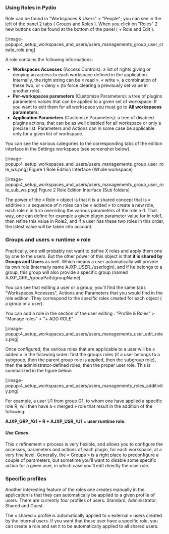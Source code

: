 ### Using Roles in Pydio

Role can be found in "Workspaces & Users" > "People"; you can see in the left of the panel 2 tabs ( Groups and Roles ). When you click on "Roles" 2 new buttons can be found at the bottom of the panel ( + Role and Edit ).

[:image-popup:4_setup_workspaces_and_users/users_managements_group_user_create_role.png]

A role contains the following informations:

+ **Workspaces Accesses** (Access Controls): a list of rights giving or denying an access to each workspace defined in the application. Internally, the right string can be « read », « write », a combination of these two, or « deny » (to force clearing a previously set value in another role).
+ **Per-workspaces parameters** (Customize Parameters): a tree of plugins parameters values that can be applied to a given set of workspace. If you want to edit them for all workspace you must go to **All workspaces parameters**.
+ **Application Parameters** (Customize Parameters): a tree of  disabled plugins actions, that can be as well disabled for all workspace or only a precise list. Parameters and Actions can in some case be applicable only for a given list of workspace.

You can see the various categories to the corresponding tabs of the edition interface in the Settings workspace (see screenshot below).

[:image-popup:4_setup_workspaces_and_users/users_managements_group_user_role_ws.png]
Figure 1 Role Edition Interface (Whole workspace)

[:image-popup:4_setup_workspaces_and_users/users_managements_group_user_role_sub_ws.png]
Figure 2 Role Edition Interface (Sub folders)

The power of the « Role » object is that it is a shared concept that is « additive »: a sequence of n roles can be « added » to create a new role, each role n in turn overriding the various parameters of the role n-1.  That way, one can define for example a given plugin parameter value for in role1, then refine this value in Role2, and if a user has these two roles in this order, the latest value will be taken into account.

### Groups and users « runtime » role
Practically, one will probably not want to define X roles and apply them one by one to the users.  But the other power of this object is that **it is shared by Groups and Users** as well. Which means a user automatically will provide its own role (internally name AJXP_USER_/userlogin), and if he belongs to a group, this group will also provide a specific group (named AJXP_GRP_/groupPath/groupName).

You can see that editing a user or a group, you’ll find the same tabs "Workspaces Accesses", Actions and Parameters that you would find in the role edition. They correspond to the specific roles created for each object ( a group or a user).

You can add a role in the section of the user editing : "Profile & Roles" > "Manage roles" > "+ ADD ROLE"

[:image-popup:4_setup_workspaces_and_users/users_managements_user_edit_roles.png]

Once configured, the various roles that are applicable to a user will be « added » in the following order: first the groups roles (if a user belongs to a subgroup, then the parent group role is applied, then the subgroup role), then the administrator-defined roles, then the proper user role. This is summarized in the figure below:

[:image-popup:4_setup_workspaces_and_users/users_managements_roles_additivity.png]

For example, a user U1 from group G1, to whom one have applied a specific role R, will then have a « merged » role that result in the addition of the following:

**AJXP_GRP_/G1 + R + AJXP_USR_/U1 =  user runtime role.**

#### _Use Cases_

This « refinement » process is very flexible, and allows you to configure the accesses, parameters and actions of each plugin, for each workspace, at a very fine level. Generally, the « Groups » is a right place to preconfigure a couple of parameters, but sometime you’ll want to disable some specific action for a given user, in which case you’ll edit directly the user role.

### Specific profiles
Another interesting feature of the roles one creates manually in the application is that they can automatically be applied to a given profile of users. There are currently four profiles of users: Standard, Administrator, Shared and Guest.

The « shared » profile is automatically applied to « external » users created by the internal users. If you want that these user have a specific role, you can create a role and set it to be  automatically applied to all shared users.
